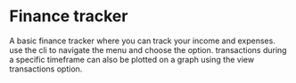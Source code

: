 # Finance tracker

A basic finance tracker where you can track your income and expenses. use the cli to navigate the menu and choose the option. transactions during a specific timeframe can also be plotted on a graph using the view transactions option.
